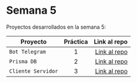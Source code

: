 # Semana 5

Proyectos desarrollados en la semana 5:

| Proyecto | Práctica | Link al repo |
| ------------- |:-------------:| -----:|
|`Bot Telegram`|1|[Link al repo](https://github.com/AlejandroMorales-s/fizzbuzz)|
|`Prisma DB`|2|[Link al repo](https://github.com/AlejandroMorales-s/prisma-db)|
|`Cliente Servidor`|3|[Link al repo](https://github.com/AlejandroMorales-s/prisma-db)|
